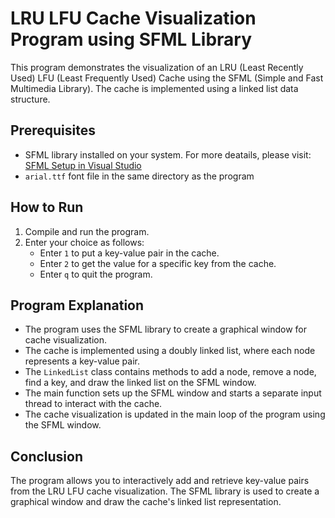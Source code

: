 # LRU LFU Cache Visualization Program using SFML Library

This program demonstrates the visualization of an LRU (Least Recently Used) LFU (Least Frequently Used) Cache using the SFML (Simple and Fast Multimedia Library). The cache is implemented using a linked list data structure.

## Prerequisites
- SFML library installed on your system. For more deatails, please visit: [SFML Setup in Visual Studio](https://www.youtube.com/watch?v=4fcTqmT0Hhg)
- `arial.ttf` font file in the same directory as the program

## How to Run
1. Compile and run the program.
2. Enter your choice as follows:
   - Enter `1` to put a key-value pair in the cache.
   - Enter `2` to get the value for a specific key from the cache.
   - Enter `q` to quit the program.

## Program Explanation
- The program uses the SFML library to create a graphical window for cache visualization.
- The cache is implemented using a doubly linked list, where each node represents a key-value pair.
- The `LinkedList` class contains methods to add a node, remove a node, find a key, and draw the linked list on the SFML window.
- The main function sets up the SFML window and starts a separate input thread to interact with the cache.
- The cache visualization is updated in the main loop of the program using the SFML window.

## Conclusion
The program allows you to interactively add and retrieve key-value pairs from the LRU LFU cache visualization. The SFML library is used to create a graphical window and draw the cache's linked list representation.
